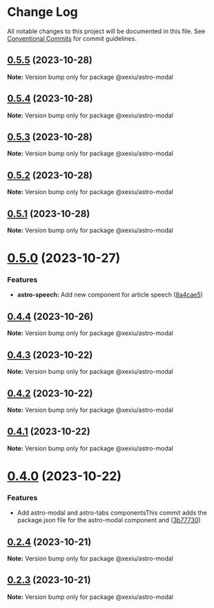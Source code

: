 # Change Log

All notable changes to this project will be documented in this file.
See [Conventional Commits](https://conventionalcommits.org) for commit guidelines.

## [0.5.5](https://github.com/xexiu/astro-components/compare/@xexiu/astro-modal@0.5.4...@xexiu/astro-modal@0.5.5) (2023-10-28)

**Note:** Version bump only for package @xexiu/astro-modal





## [0.5.4](https://github.com/xexiu/astro-components/compare/@xexiu/astro-modal@0.5.3...@xexiu/astro-modal@0.5.4) (2023-10-28)

**Note:** Version bump only for package @xexiu/astro-modal





## [0.5.3](https://github.com/xexiu/astro-components/compare/@xexiu/astro-modal@0.5.2...@xexiu/astro-modal@0.5.3) (2023-10-28)

**Note:** Version bump only for package @xexiu/astro-modal





## [0.5.2](https://github.com/xexiu/astro-components/compare/@xexiu/astro-modal@0.5.1...@xexiu/astro-modal@0.5.2) (2023-10-28)

**Note:** Version bump only for package @xexiu/astro-modal





## [0.5.1](https://github.com/xexiu/astro-components/compare/@xexiu/astro-modal@0.5.0...@xexiu/astro-modal@0.5.1) (2023-10-28)

**Note:** Version bump only for package @xexiu/astro-modal





# [0.5.0](https://github.com/xexiu/astro-components/compare/@xexiu/astro-modal@0.4.4...@xexiu/astro-modal@0.5.0) (2023-10-27)


### Features

* **astro-speech:** Add new component for article speech ([8a4cae5](https://github.com/xexiu/astro-components/commit/8a4cae588530d3ac88f5298f7a2265572d3ef92d))





## [0.4.4](https://github.com/xexiu/astro-components/compare/@xexiu/astro-modal@0.4.3...@xexiu/astro-modal@0.4.4) (2023-10-26)

**Note:** Version bump only for package @xexiu/astro-modal





## [0.4.3](https://github.com/xexiu/astro-components/compare/@xexiu/astro-modal@0.4.2...@xexiu/astro-modal@0.4.3) (2023-10-22)

**Note:** Version bump only for package @xexiu/astro-modal





## [0.4.2](https://github.com/xexiu/astro-components/compare/@xexiu/astro-modal@0.4.1...@xexiu/astro-modal@0.4.2) (2023-10-22)

**Note:** Version bump only for package @xexiu/astro-modal





## [0.4.1](https://github.com/xexiu/astro-components/compare/@xexiu/astro-modal@0.4.0...@xexiu/astro-modal@0.4.1) (2023-10-22)

**Note:** Version bump only for package @xexiu/astro-modal





# [0.4.0](https://github.com/xexiu/astro-components/compare/@xexiu/astro-modal@0.2.4...@xexiu/astro-modal@0.4.0) (2023-10-22)


### Features

* Add astro-modal and astro-tabs componentsThis commit adds the package.json file for the astro-modal component and ([3b77730](https://github.com/xexiu/astro-components/commit/3b77730dc8b30bbec48ff9bc42c0aea48c905a0a))





## [0.2.4](https://github.com/xexiu/astro-components/compare/@xexiu/astro-modal@0.2.3...@xexiu/astro-modal@0.2.4) (2023-10-21)

**Note:** Version bump only for package @xexiu/astro-modal





## [0.2.3](https://github.com/xexiu/astro-components/compare/@xexiu/astro-modal@0.1.9...@xexiu/astro-modal@0.2.3) (2023-10-21)

**Note:** Version bump only for package @xexiu/astro-modal
